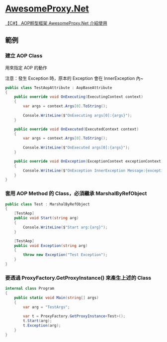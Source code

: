 # [AwesomeProxy.Net](https://github.com/isdaniel/AwesomeProxy.Net)

[【C#】 AOP輕型框架 AwesomeProxy.Net 介紹使用](https://dotblogs.com.tw/daniel/2018/02/11/111605)

## 範例

### 建立 AOP Class

用來指定 AOP 的動作

注意：發生 Exception 時，原本的 Exception 會在 InnerException 內~

```csharp
public class TestAopAttribute : AopBaseAttribute
{
    public override void OnExecuting(ExecutingContext context)
    {
        var args = context.Args[0].ToString();
        
        Console.WriteLine($"OnExecuting args[0]:{args}");
    }

    public override void OnExecuted(ExecutedContext context)
    {
        var args = context.Args[0].ToString();
        
        Console.WriteLine($"OnExecuted args[0]:{args}");
    }

    public override void OnException(ExceptionContext exceptionContext)
    {
        Console.WriteLine($"OnException InnerException Message:{exceptionContext?.Exception?.InnerException?.Message}");
    }
}
```

### 套用 AOP Method 的 Class，必須繼承 MarshalByRefObject


```csharp
public class Test : MarshalByRefObject
{
    [TestAop]
    public void Start(string arg)
    {
        Console.WriteLine($"Start arg:{arg}");
    }

    [TestAop]
    public void Exception(string arg)
    {
        throw new Exception("Test Exception");
    }
}
```

### 要透過 ProxyFactory.GetProxyInstance<T>() 來產生上述的 Class

```csharp
internal class Program
{
    public static void Main(string[] args)
    {
        var arg = "TestArgs";
        
        var t = ProxyFactory.GetProxyInstance<Test>();
        t.Start(arg);
        t.Exception(arg);
    }
}
```